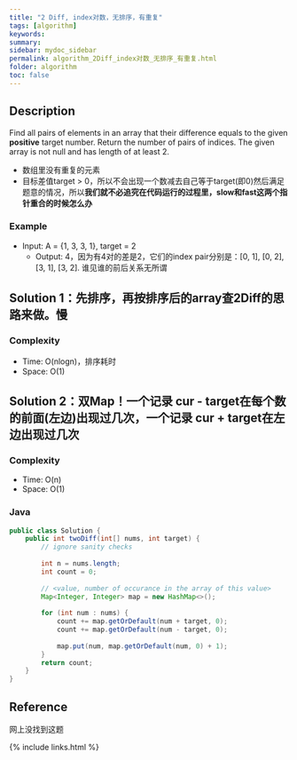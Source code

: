 ```yaml
---
title: "2 Diff, index对数，无排序，有重复"
tags: [algorithm]
keywords:
summary:
sidebar: mydoc_sidebar
permalink: algorithm_2Diff_index对数_无排序_有重复.html
folder: algorithm
toc: false
---
```


## Description
Find all pairs of elements in an array that their difference equals to the given **positive** target number. 
Return the number of pairs of indices.
The given array is not null and has length of at least 2.

* 数组里没有重复的元素
* 目标差值target > 0，所以不会出现一个数减去自己等于target(即0)然后满足题意的情况，所以**我们就不必追究在代码运行的过程里，slow和fast这两个指针重合的时候怎么办**

### Example
* Input: A = {1, 3, 3, 1}, target = 2
  * Output: 4，因为有4对的差是2，它们的index pair分别是：[0, 1], [0, 2], [3, 1], [3, 2]. 谁见谁的前后关系无所谓

## Solution 1：先排序，再按排序后的array查2Diff的思路来做。慢

### Complexity
* Time: O(nlogn)，排序耗时
* Space: O(1)

## Solution 2：双Map！一个记录 cur - target在每个数的前面(左边)出现过几次，一个记录 cur + target在左边出现过几次

### Complexity
* Time: O(n)
* Space: O(1)

### Java
```java
public class Solution {
    public int twoDiff(int[] nums, int target) {
        // ignore sanity checks
        
        int n = nums.length;
        int count = 0;
        
        // <value, number of occurance in the array of this value>
        Map<Integer, Integer> map = new HashMap<>();
        
        for (int num : nums) {
            count += map.getOrDefault(num + target, 0);
            count += map.getOrDefault(num - target, 0);
            
            map.put(num, map.getOrDefault(num, 0) + 1);
        }
        return count;
    }
}
```

## Reference
网上没找到这题

{% include links.html %}
